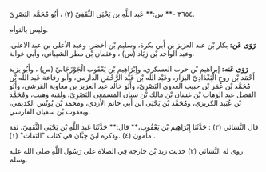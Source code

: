 ٣٦٥٤ -** س:** عَبد اللَّهِ بن يَحْيَى الثَّقَفِيّ (٢) ، أَبُو مُحَمَّد البَصْرِيّ.

وليس بالتوأم.

**رَوَى عَن:** بكار بْن عبد العزيز بن أَبي بكرة، وسليم بْن أخضر، وعبد الأعلى بن عبد الاعلى. وعبد الواحد بْن زِيَاد (س) ، وعثمان بْن مطر الشيباني، وأبي عوانة.

**رَوَى عَنه:** إبراهيم بْن حرب العسكري، وإِبْرَاهِيم بْن يَعْقُوب الْجَوْزَجَانيّ (س) ، وأَبُو يزيد أَحْمَد بْن روح الْبَغْدَادِيّ البزار، وعَبْد الله بْن عَبْد الرَّحْمَنِ الدارمي، وأبو رفاعة عَبد الله بْن مُحَمَّد بْن عُمَر بْن حبيب العدوي البَصْرِيّ، وأَبُو خالد عبد العزيز بن معاوية القرشي، وأَبُو الفضل عبد الوهاب بْن غسان بْن مالك بْن سنان المسمعي البَصْرِيّ، ولقبه وهيب، ومُحَمَّد بْن عُبَيد الكريزي، ومُحَمَّد بْن يَحْيَى ابن أَبي حاتم الأزدي، ومحمد بْن يُونُس الكديمي، ويعقوب بْن سفيان الفارسي.

قال النَّسَائي (٣) : حَدَّثَنَا إِبْرَاهِيم بْن يَعْقُوب،** قال:** حَدَّثَنَا عَبد اللَّهِ بْن يَحْيَى الثَّقَفِيّ، ثقة مأمون (٤) .وذكره ابنُ حِبَّان في كتاب "الثقات" (١) .

روى له النَّسَائي (٢) حديث زيد بْن خارجة فِي الصلاة على رَسُول اللَّهِ صلى الله عليه وسلم.
